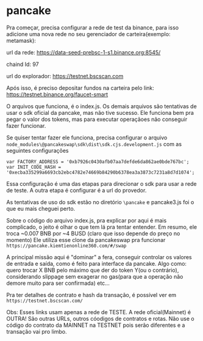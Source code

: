 # pancake
Pra começar, precisa configurar a rede de test da binance, para isso adicione uma nova rede no seu gerenciador de carteira(exemplo: metamask):

url da rede: https://data-seed-prebsc-1-s1.binance.org:8545/

chaind Id: 97

url do explorador: https://testnet.bscscan.com

Após isso, é preciso depositar fundos na carteira pelo link: https://testnet.binance.org/faucet-smart


O arquivos que funciona, é o index.js. Os demais arquivos são tentativas de usar o sdk oficial da pancake, mas não tive sucesso. Ele funciona bem pra pegar o valor dos tokens, mas para executar operaçãoes não conseguir fazer funcionar.

Se quiser tentar fazer ele funciona, precisa configurar o arquivo `node_modules\@pancakeswap\sdk\dist\sdk.cjs.development.js` com as seguintes configurações
```
var FACTORY_ADDRESS = '0xb7926c0430afb07aa7defde6da862ae0bde767bc';
var INIT_CODE_HASH = '0xecba335299a6693cb2ebc4782e74669b84290b6378ea3a3873c7231a8d7d1074';
```
Essa configuração é uma das etapas para direcionar o sdk para usar a rede de teste. A outra etapa é configurar é a url do provedor.

As tentativas de uso do sdk estão no diretório `\pancake` e pancake3.js foi o que eu mais cheguei perto.


Sobre o código do arquivo index.js, pra explicar por aqui é mais complicado, o jeito é olhar o que tem lá pra tentar entender.
Em resumo, ele troca ~0.007 BNB por ~4 BUSD (claro que isso depende do preço no momento)
Ele utiliza esse clone da pancakeswap pra funcionar `https://pancake.kiemtienonline360.com/#/swap`

A principal missão aqui é "dominar" a fera, conseguir controlar os valores de entrada e saída, como é feito para interface da pancake.
Algo como: quero trocar X BNB pelo máximo que der do token Y(ou o contrário), considerando slippage sem exagerar no gas(para que a operação não demore muito para ser confirmada) etc...


Pra ter detalhes de contrato e hash da transação, é possível ver em `https://testnet.bscscan.com/`

Obs: Esses links usam apenas a rede de TESTE. A rede oficial(Mainnet) é OUTRA! São outras URLs, outros cóodigos de contratos e rotas. Não use o código do contrato da MAINNET na TESTNET pois serão diferentes e a transação vai pro limbo.
